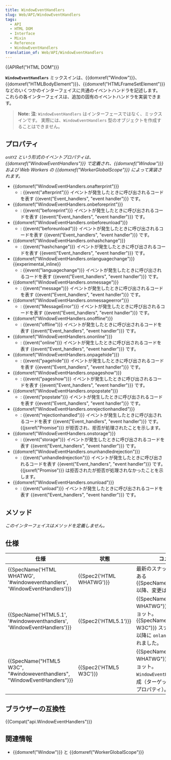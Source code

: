 ```yaml
---
title: WindowEventHandlers
slug: Web/API/WindowEventHandlers
tags:
  - API
  - HTML DOM
  - Interface
  - Mixin
  - Reference
  - WindowEventHandlers
translation_of: Web/API/WindowEventHandlers
---
```

{{APIRef("HTML DOM")}}

**`WindowEventHandlers`** ミックスインは、{{domxref("Window")}}、{{domxref("HTMLBodyElement")}}、{{domxref("HTMLFrameSetElement")}} などのいくつかのインターフェイスに共通のイベントハンドラを記述します。 これらの各インターフェイスは、追加の固有のイベントハンドラを実装できます。

> **Note:** **注**: `WindowEventHandlers` はインターフェースではなく、ミックスインです。 実際には、`WindowEventHandlers` 型のオブジェクトを作成することはできません。

## プロパティ

_`onXYZ` という形式のイベントプロパティは、{{domxref("WindowEventHandlers")}} で定義され、{{domxref("Window")}} および Web Workers の {{domxref("WorkerGlobalScope")}} によって実装されます。_

- {{domxref("WindowEventHandlers.onafterprint")}}
  - : {{event("afterprint")}} イベントが発生したときに呼び出されるコードを表す {{event("Event_handlers", "event handler")}} です。
- {{domxref("WindowEventHandlers.onbeforeprint")}}
  - : {{event("beforeprint")}} イベントが発生したときに呼び出されるコードを表す {{event("Event_handlers", "event handler")}} です。
- {{domxref("WindowEventHandlers.onbeforeunload")}}
  - : {{event("beforeunload")}} イベントが発生したときに呼び出されるコードを表す {{event("Event_handlers", "event handler")}} です。
- {{domxref("WindowEventHandlers.onhashchange")}}
  - : {{event("hashchange")}} イベントが発生したときに呼び出されるコードを表す {{event("Event_handlers", "event handler")}} です。
- {{domxref("WindowEventHandlers.onlanguagechange")}} {{experimental_inline}}
  - : {{event("languagechange")}} イベントが発生したときに呼び出されるコードを表す {{event("Event_handlers", "event handler")}} です。
- {{domxref("WindowEventHandlers.onmessage")}}
  - : {{event("message")}} イベントが発生したときに呼び出されるコードを表す {{event("Event_handlers", "event handler")}} です。
- {{domxref("WindowEventHandlers.onmessageerror")}}
  - : {{event("MessageError")}} イベントが発生したときに呼び出されるコードを表す {{event("Event_handlers", "event handler")}} です。
- {{domxref("WindowEventHandlers.onoffline")}}
  - : {{event("offline")}} イベントが発生したときに呼び出されるコードを表す {{event("Event_handlers", "event handler")}} です。
- {{domxref("WindowEventHandlers.ononline")}}
  - : {{event("online")}} イベントが発生したときに呼び出されるコードを表す {{event("Event_handlers", "event handler")}} です。
- {{domxref("WindowEventHandlers.onpagehide")}}
  - : {{event("pagehide")}} イベントが発生したときに呼び出されるコードを表す {{event("Event_handlers", "event handler")}} です。
- {{domxref("WindowEventHandlers.onpageshow")}}
  - : {{event("pageshow")}} イベントが発生したときに呼び出されるコードを表す {{event("Event_handlers", "event handler")}} です。
- {{domxref("WindowEventHandlers.onpopstate")}}
  - : {{event("popstate")}} イベントが発生したときに呼び出されるコードを表す {{event("Event_handlers", "event handler")}} です。
- {{domxref("WindowEventHandlers.onrejectionhandled")}}
  - : {{event("rejectionhandled")}} イベントが発生したときに呼び出されるコードを表す {{event("Event_handlers", "event handler")}} です。 {{jsxref("Promise")}} が拒否され、拒否が処理されたことを示します。
- {{domxref("WindowEventHandlers.onstorage")}}
  - : {{event("storage")}} イベントが発生したときに呼び出されるコードを表す {{event("Event_handlers", "event handler")}} です。
- {{domxref("WindowEventHandlers.onunhandledrejection")}}
  - : {{event("unhandledrejection")}} イベントが発生したときに呼び出されるコードを表す {{event("Event_handlers", "event handler")}} です。 {{jsxref("Promise")}} は拒否されたが拒否が処理されなかったことを示します。
- {{domxref("WindowEventHandlers.onunload")}}
  - : {{event("unload")}} イベントが発生したときに呼び出されるコードを表す {{event("Event_handlers", "event handler")}} です。

## メソッド

_このインターフェイスはメソッドを定義しません。_

## 仕様

| 仕様                                                                                                 | 状態                             | コメント                                                                                                                                          |
| ---------------------------------------------------------------------------------------------------- | -------------------------------- | ------------------------------------------------------------------------------------------------------------------------------------------------- |
| {{SpecName('HTML WHATWG', '#windoweventhandlers', 'WindowEventHandlers')}} | {{Spec2('HTML WHATWG')}} | 最新のスナップショットである {{SpecName("HTML5.1")}} 以降、変更はありません。                                                            |
| {{SpecName('HTML5.1', '#windoweventhandlers', 'WindowEventHandlers')}}         | {{Spec2('HTML5.1')}}     | {{SpecName("HTML WHATWG")}} のスナップショット。 {{SpecName("HTML5 W3C")}} スナップショット以降に `onlanguage` が追加されました。 |
| {{SpecName("HTML5 W3C", "#windoweventhandlers", "WindowEventHandlers")}}     | {{Spec2('HTML5 W3C')}}     | {{SpecName("HTML WHATWG")}} のスナップショット。 `WindowEventHandlers` の作成（ターゲットの前にあるプロパティ）。                        |

## ブラウザーの互換性

{{Compat("api.WindowEventHandlers")}}

## 関連情報

- {{domxref("Window")}} と {{domxref("WorkerGlobalScope")}}
